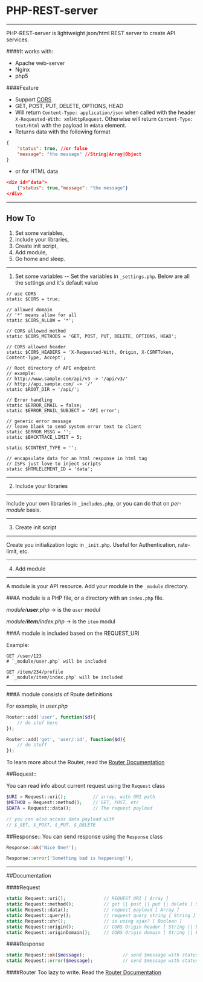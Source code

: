 PHP-REST-server
=========

---

PHP-REST-server is  lightweight json/html REST server to create API services.

####It works with:
- Apache web-server 
- Nginx
- php5


####Feature
- Support  [CORS](http://en.wikipedia.org/wiki/Cross-origin_resource_sharing)
- GET, POST, PUT, DELETE, OPTIONS, HEAD
- Will return `Content-Type: application/json` when called with the header `X-Requested-With: xmlHttpRequest`. Otherwise will return `Content-Type: text/html` with the payload in `#data` element.
- Returns data with the following format

```json
{
    "status": true, //or false
    "message": "the message" //String|Array|Object
}
```
- or for HTML data
```json
<div id="data">
	{"status": true,"message": "the message"}
</div>
```
---

How To
----
1. Set some variables,
2. include your libraries,
3. Create init script,
4. Add module,
5. Go home and sleep.


---

1. Set some variables
--
Set the variables in `_settings.php`. Below are all the settings and it's default value

```
// use CORS 
static $CORS = true;

// allowed domain
// '*' means allow for all
static $CORS_ALLOW = '*';

// CORS allowed method
static $CORS_METHODS = 'GET, POST, PUT, DELETE, OPTIONS, HEAD';

// CORS allowed header
static $CORS_HEADERS = 'X-Requested-With, Origin, X-CSRFToken, Content-Type, Accept';

// Root directory of API endpoint
// example: 
// http://www.sample.com/api/v3 -> '/api/v3/'
// http://api.sample.com/ -> '/'
static $ROOT_DIR = '/api/';

// Error handling
static $ERROR_EMAIL = false;
static $ERROR_EMAIL_SUBJECT = 'API error';

// generic error message
// leave blank to send system error text to client
static $ERROR_MSSG = '';
static $BACKTRACE_LIMIT = 5;

static $CONTENT_TYPE = '';

// encapsulate data for an html response in html tag
// ISPs just love to inject scripts
static $HTMLELEMENT_ID = 'data';
```

---

2. Include your libraries
---

Include your own libraries in `_includes.php`, or you can do that on *per-module* basis.

---

3. Create init script
---

Create you initialization logic in `_init.php`.  Useful for Authentication, rate-limit, etc.

---

4. Add module
---

A module is your API resource. Add your module in the `_module` directory.

###A module is a PHP file, or a directory with an `index.php` file.

*module/__user__.php* -> is the `user` modul

*module/__item__/index.php* -> is the `item` modul


###A module is included based on the REQUEST_URI

Example:
```
GET /user/123
# `_module/user.php` will be included

GET /item/234/profile
# `_module/item/index.php` will be included
```
---


###A module consists of Route definitions

For example, in *user.php*
```php
Router::add('user', function($d){
    // do stuf here
});

Router::add('get', 'user/:id', function($d){
    // do stuff
});
```

To learn more about the Router, read the [Router Documentation](https://github.com/juji/PHP-Router)


##Request::

You can read info about current request using the `Request` class
```php
$URI = Request::uri();          // array, with URI path
$METHOD = Request::method();    // GET, POST, etc
$DATA = Request::data();        // The request payload

// you can also access data payload with 
// $_GET, $_POST, $_PUT, $_DELETE
```


##Response::
You can send response using the `Response` class
```php
Response::ok('Nice One!');
```
```php
Response::error('Something bad is happening!');
```
---


##Documentation


####Request

```php
static Request::uri();              // REQUEST_URI [ Array ]
static Request::method();           // get || post || put || delete [ String ]
static Request::data();             // request payload [ Array ]
static Request::query();            // request query string [ String ]
static Request::xhr();              // is using ajax? [ Boolean ]
static Request::origin();           // CORS Origin header [ String || Boolean ]
static Request::originDomain();     // CORS Origin domain [ String || Boolean ]
```


####Response
```php
static Request::ok($message);              // send $message with status true
static Request::error($message);           // send $message with status false
```

####Router
Too lazy to write. Read the [Router Documentation](https://github.com/juji/PHP-Router)